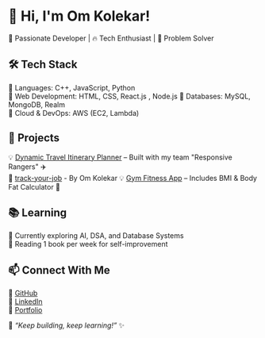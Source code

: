 
# 👋 Hi, I'm Om Kolekar!  
🚀 Passionate Developer | 🔥 Tech Enthusiast | 🎯 Problem Solver  

## 🛠️ Tech Stack  
🔹 Languages: C++, JavaScript, Python  
🔹 Web Development: HTML, CSS, React.js , Node.js 
🔹 Databases: MySQL, MongoDB, Realm  
🔹 Cloud & DevOps: AWS (EC2, Lambda)

## 📌 Projects  
💡 [Dynamic Travel Itinerary Planner](#) – Built with my team "Responsive Rangers" ✈️  
🔗 [track-your-job](https://get-job-beige.vercel.app/) - By Om Kolekar
💡 [Gym Fitness App](#) – Includes BMI & Body Fat Calculator 💪  

## 📚 Learning  
🎯 Currently exploring AI, DSA, and Database Systems  
📖 Reading 1 book per week for self-improvement  

## 📫 Connect With Me  
🔗 [GitHub](https://github.com/kolekarom)  
🔗 [LinkedIn](https://www.linkedin.com/in/om-kolekar/)  
🔗 [Portfolio](https://portfolio-beige-six-45.vercel.app/)  

🚀 _“Keep building, keep learning!”_ ✨
